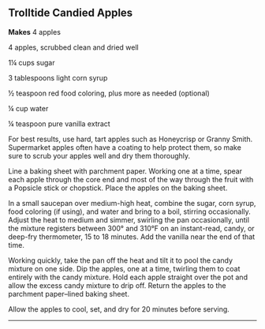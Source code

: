 ﻿## Trolltide Candied Apples

**Makes** 4 apples

4 apples, scrubbed clean and dried well

1¼ cups sugar

3 tablespoons light corn syrup

½ teaspoon red food coloring, plus more as needed (optional)

¼ cup water

¼ teaspoon pure vanilla extract

For best results, use hard, tart apples such as Honeycrisp or Granny Smith. Supermarket apples often have a coating to help protect them, so make sure to scrub your apples well and dry them thoroughly.

Line a baking sheet with parchment paper. Working one at a time, spear each apple through the core end and most of the way through the fruit with a Popsicle stick or chopstick. Place the apples on the baking sheet.

In a small saucepan over medium-high heat, combine the sugar, corn syrup, food coloring (if using), and water and bring to a boil, stirring occasionally. Adjust the heat to medium and simmer, swirling the pan occasionally, until the mixture registers between 300° and 310°F on an instant-read, candy, or deep-fry thermometer, 15 to 18 minutes. Add the vanilla near the end of that time.

Working quickly, take the pan off the heat and tilt it to pool the candy mixture on one side. Dip the apples, one at a time, twirling them to coat entirely with the candy mixture. Hold each apple straight over the pot and allow the excess candy mixture to drip off. Return the apples to the parchment paper–lined baking sheet.

Allow the apples to cool, set, and dry for 20 minutes before serving.

---

